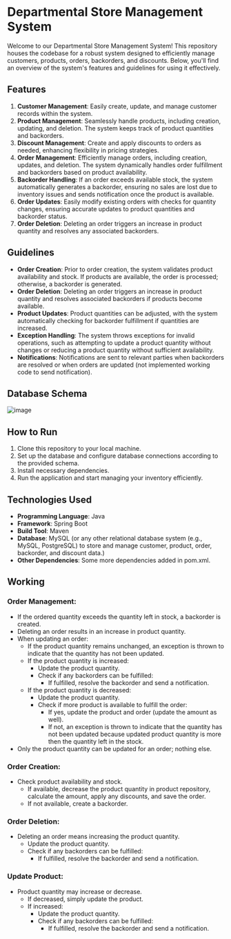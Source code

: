 # Departmental Store Management System

Welcome to our Departmental Store Management System! This repository houses the codebase for a robust system designed to efficiently manage customers, products, orders, backorders, and discounts. Below, you'll find an overview of the system's features and guidelines for using it effectively.

## Features

1. **Customer Management**: Easily create, update, and manage customer records within the system.
2. **Product Management**: Seamlessly handle products, including creation, updating, and deletion. The system keeps track of product quantities and backorders.
3. **Discount Management**: Create and apply discounts to orders as needed, enhancing flexibility in pricing strategies.
4. **Order Management**: Efficiently manage orders, including creation, updates, and deletion. The system dynamically handles order fulfillment and backorders based on product availability.
5. **Backorder Handling**: If an order exceeds available stock, the system automatically generates a backorder, ensuring no sales are lost due to inventory issues and sends notification once the product is available.
6. **Order Updates**: Easily modify existing orders with checks for quantity changes, ensuring accurate updates to product quantities and backorder status.
7. **Order Deletion**: Deleting an order triggers an increase in product quantity and resolves any associated backorders.

## Guidelines

- **Order Creation**: Prior to order creation, the system validates product availability and stock. If products are available, the order is processed; otherwise, a backorder is generated.
- **Order Deletion**: Deleting an order triggers an increase in product quantity and resolves associated backorders if products become available.
- **Product Updates**: Product quantities can be adjusted, with the system automatically checking for backorder fulfillment if quantities are increased.
- **Exception Handling**: The system throws exceptions for invalid operations, such as attempting to update a product quantity without changes or reducing a product quantity without sufficient availability.
- **Notifications**: Notifications are sent to relevant parties when backorders are resolved or when orders are updated (not implemented working code to send notification).

## Database Schema
![image](https://github.com/GEM-himanshu-kumar/tempDepartmentalStore/assets/167817739/c09edeb6-9808-4c58-b8f2-a060d14007cf)



## How to Run

1. Clone this repository to your local machine.
2. Set up the database and configure database connections according to the provided schema.
3. Install necessary dependencies.
4. Run the application and start managing your inventory efficiently.

## Technologies Used

- **Programming Language**: Java
- **Framework**: Spring Boot
- **Build Tool**: Maven
- **Database**: MySQL (or any other relational database system (e.g., MySQL, PostgreSQL) to store and manage customer, product, order, backorder, and discount data.)
- **Other Dependencies**: Some more dependencies added in pom.xml.

## Working

### Order Management:

- If the ordered quantity exceeds the quantity left in stock, a backorder is created.
- Deleting an order results in an increase in product quantity.
- When updating an order:
    - If the product quantity remains unchanged, an exception is thrown to indicate that the quantity has not been updated.
    - If the product quantity is increased:
        - Update the product quantity.
        - Check if any backorders can be fulfilled:
            - If fulfilled, resolve the backorder and send a notification.
    - If the product quantity is decreased:
        - Update the product quantity.
        - Check if more product is available to fulfill the order:
            - If yes, update the product and order (update the amount as well).
            - If not, an exception is thrown to indicate that the quantity has not been updated because updated product quantity is more then the quantity left in the stock.
- Only the product quantity can be updated for an order; nothing else.

### Order Creation:

- Check product availability and stock.
    - If available, decrease the product quantity in product repository, calculate the amount, apply any discounts, and save the order.
    - If not available, create a backorder.

### Order Deletion:

- Deleting an order means increasing the product quantity.
    - Update the product quantity.
    - Check if any backorders can be fulfilled:
        - If fulfilled, resolve the backorder and send a notification.

### Update Product:

- Product quantity may increase or decrease.
    - If decreased, simply update the product.
    - If increased:
        - Update the product quantity.
        - Check if any backorders can be fulfilled:
            - If fulfilled, resolve the backorder and send a notification.

